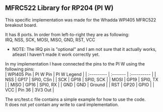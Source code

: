 ## MFRC522 Library for RP204 (PI W)

This specific implementation was made for the Whadda WPI405 MFRC522 breakout board.  
  
It has 8 ports. In order from left-to-right they are as following:  
IRQ, NSS, SCK, MOSI, MISO, GND, RST, VCC  

* NOTE: The IRQ pin is "optional" and I am not sure that it actually works, atleast I haven't made it work correctly yet.  

In my implementation I have connected the pins to the PI W using the following pins:  
| WPI405 Pin | PI W Pin | PI W Legend |
| :--------- | :------- | :---------- |
| NSS        | GP17     | SPI0, CSn   |
| SCK        | GP18     | SPI0, SCK   |
| MOSI       | GP19     | SPI0, TX    |
| MISO       | GP16     | SPI0, RX    |
| GND        | GND      | Ground      |
| RST        | GP20     | GPIO        |
| VCC        | Pin 36   | 3V3 Out     |
  
The src/test.c file contains a simple example for how to use the code.  
It does not *yet* contain any write to card implementation.  
  

